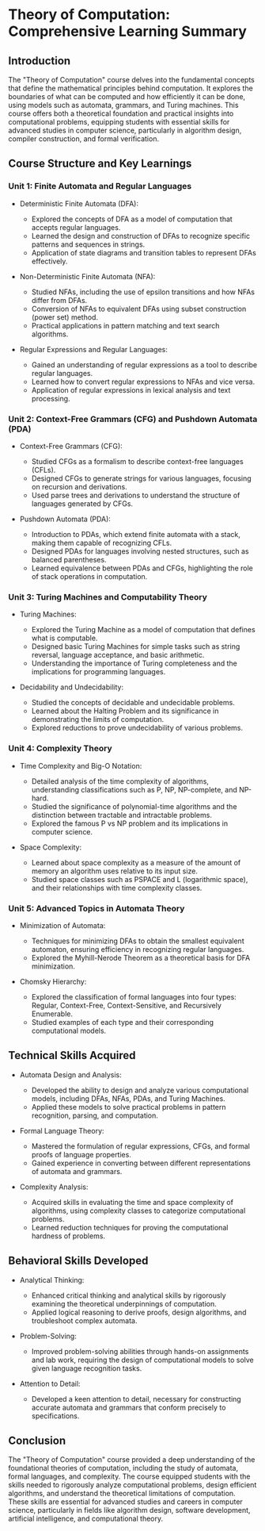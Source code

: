 # Theory of Computation: Comprehensive Learning Summary
## Introduction 
The "Theory of Computation" course delves into the fundamental concepts that define the mathematical principles behind computation. It explores the boundaries of what can be computed and how efficiently it can be done, using models such as automata, grammars, and Turing machines. This course offers both a theoretical foundation and practical insights into computational problems, equipping students with essential skills for advanced studies in computer science, particularly in algorithm design, compiler construction, and formal verification.

## Course Structure and Key Learnings
### Unit 1: Finite Automata and Regular Languages
- Deterministic Finite Automata (DFA):
  - Explored the concepts of DFA as a model of computation that accepts regular languages.
  - Learned the design and construction of DFAs to recognize specific patterns and sequences in strings.
  - Application of state diagrams and transition tables to represent DFAs effectively.

- Non-Deterministic Finite Automata (NFA):
  - Studied NFAs, including the use of epsilon transitions and how NFAs differ from DFAs.
  - Conversion of NFAs to equivalent DFAs using subset construction (power set) method.
  - Practical applications in pattern matching and text search algorithms.

- Regular Expressions and Regular Languages:
  - Gained an understanding of regular expressions as a tool to describe regular languages.
  - Learned how to convert regular expressions to NFAs and vice versa.
  - Application of regular expressions in lexical analysis and text processing.

### Unit 2: Context-Free Grammars (CFG) and Pushdown Automata (PDA)
- Context-Free Grammars (CFG):
  - Studied CFGs as a formalism to describe context-free languages (CFLs).
  - Designed CFGs to generate strings for various languages, focusing on recursion and derivations.
  - Used parse trees and derivations to understand the structure of languages generated by CFGs.

- Pushdown Automata (PDA):
  - Introduction to PDAs, which extend finite automata with a stack, making them capable of recognizing CFLs.
  - Designed PDAs for languages involving nested structures, such as balanced parentheses.
  - Learned equivalence between PDAs and CFGs, highlighting the role of stack operations in computation.

### Unit 3: Turing Machines and Computability Theory
- Turing Machines:
  - Explored the Turing Machine as a model of computation that defines what is computable.
  - Designed basic Turing Machines for simple tasks such as string reversal, language acceptance, and basic arithmetic.
  - Understanding the importance of Turing completeness and the implications for programming languages.

- Decidability and Undecidability:
  - Studied the concepts of decidable and undecidable problems.
  - Learned about the Halting Problem and its significance in demonstrating the limits of computation.
  - Explored reductions to prove undecidability of various problems.

### Unit 4: Complexity Theory
- Time Complexity and Big-O Notation:
  - Detailed analysis of the time complexity of algorithms, understanding classifications such as P, NP, NP-complete, and NP-hard.
  - Studied the significance of polynomial-time algorithms and the distinction between tractable and intractable problems.
  - Explored the famous P vs NP problem and its implications in computer science.

- Space Complexity:
  - Learned about space complexity as a measure of the amount of memory an algorithm uses relative to its input size.
  - Studied space classes such as PSPACE and L (logarithmic space), and their relationships with time complexity classes.

### Unit 5: Advanced Topics in Automata Theory
- Minimization of Automata:
  - Techniques for minimizing DFAs to obtain the smallest equivalent automaton, ensuring efficiency in recognizing regular languages.
  - Explored the Myhill-Nerode Theorem as a theoretical basis for DFA minimization.

- Chomsky Hierarchy:
  - Explored the classification of formal languages into four types: Regular, Context-Free, Context-Sensitive, and Recursively Enumerable.
  - Studied examples of each type and their corresponding computational models.

## Technical Skills Acquired
- Automata Design and Analysis:
  - Developed the ability to design and analyze various computational models, including DFAs, NFAs, PDAs, and Turing Machines.
  - Applied these models to solve practical problems in pattern recognition, parsing, and computation.

- Formal Language Theory:
  - Mastered the formulation of regular expressions, CFGs, and formal proofs of language properties.
  - Gained experience in converting between different representations of automata and grammars.

- Complexity Analysis:
  - Acquired skills in evaluating the time and space complexity of algorithms, using complexity classes to categorize computational problems.
  - Learned reduction techniques for proving the computational hardness of problems.

## Behavioral Skills Developed
- Analytical Thinking:
  - Enhanced critical thinking and analytical skills by rigorously examining the theoretical underpinnings of computation.
  - Applied logical reasoning to derive proofs, design algorithms, and troubleshoot complex automata.

- Problem-Solving:
  - Improved problem-solving abilities through hands-on assignments and lab work, requiring the design of computational models to solve given language recognition tasks.

- Attention to Detail:
  - Developed a keen attention to detail, necessary for constructing accurate automata and grammars that conform precisely to specifications.

## Conclusion
The "Theory of Computation" course provided a deep understanding of the foundational theories of computation, including the study of automata, formal languages, and complexity. The course equipped students with the skills needed to rigorously analyze computational problems, design efficient algorithms, and understand the theoretical limitations of computation. These skills are essential for advanced studies and careers in computer science, particularly in fields like algorithm design, software development, artificial intelligence, and computational theory.
